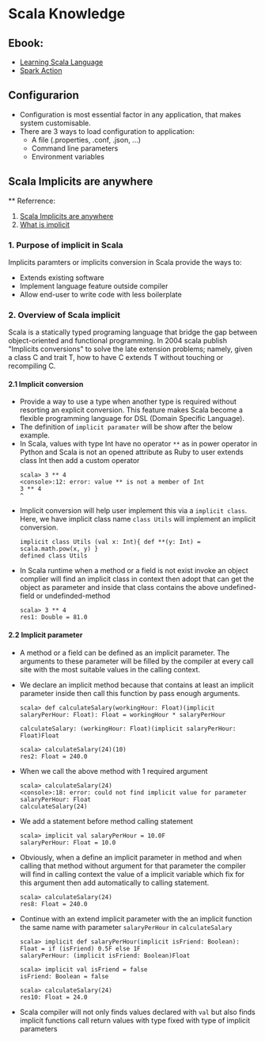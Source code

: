 # Scala Knowledge

## Ebook:
- [Learning Scala Language](https://riptutorial.com/Download/scala-language.pdf)
- [Spark Action](https://drive.google.com/file/d/18CWuR4DF3hqcy6Adj5WRlE7XuMxfwN9R/view?usp=sharing)
## Configurarion
- Configuration is most essential factor in any application, that makes system customisable.
- There are 3 ways to load configuration to application:
  - A file (.properties, .conf, .json, ...)
  - Command line parameters
  - Environment variables

## Scala Implicits are anywhere
** Referrence: 
  1.  [Scala Implicits are anywhere](https://arxiv.org/pdf/1908.07883.pdf)
  2.  [What is implicit](https://blog.vietnamlab.vn/tim-hieu-ve-implicit-trong-scala/)
### 1. Purpose of implicit in Scala
Implicits paramters or implicits conversion in Scala provide the ways to:
- Extends existing software
- Implement language feature outside compiler
- Allow end-user to write code with less boilerplate

### 2. Overview of Scala implicit
Scala is a statically typed programing language that bridge the gap between object-oriented and functional programming. In 2004 scala publish "Implicits conversions" to solve the late extension problems; namely, given a class C and trait T, how to have C extends T without touching or recompiling C.

#### 2.1 Implicit conversion
- Provide a way to use a type when another type is required without resorting an explicit conversion. This feature makes Scala become a flexible programming language for DSL (Domain Specific Language).
- The definition of `implicit paramater` will be show after the below example.
- In Scala, values with type Int have no operator `**` as in power operator in Python and Scala is not an opened attribute as Ruby to user extends class Int then add a custom operator
  ```
  scala> 3 ** 4
  <console>:12: error: value ** is not a member of Int
  3 ** 4
  ^
  ```
- Implicit conversion will help user implement this via a `implicit class`. Here, we have implicit class name `class Utils` will implement an implicit conversion.
  ```
  implicit class Utils (val x: Int){ def **(y: Int) = scala.math.pow(x, y) }
  defined class Utils
  ```
- In Scala runtime when a method or a field is not exist invoke an object complier will find an implicit class in context then adopt that can get the object as parameter and inside that class contains the above undefined-field or undefinded-method
  ```
  scala> 3 ** 4
  res1: Double = 81.0
  ```  
#### 2.2 Implicit parameter
- A method or a field can be defined as an implicit parameter. The arguments to these parameter will be filled by the compiler at every call site with the most suitable values in the calling context.
- We declare an implicit method because that contains at least an implicit parameter inside then call this function by pass enough arguments.
  ```
  scala> def calculateSalary(workingHour: Float)(implicit salaryPerHour: Float): Float = workingHour * salaryPerHour

  calculateSalary: (workingHour: Float)(implicit salaryPerHour: Float)Float

  scala> calculateSalary(24)(10)
  res2: Float = 240.0
  ```
- When we call the above method with 1 required argument
  ```
  scala> calculateSalary(24)
  <console>:18: error: could not find implicit value for parameter salaryPerHour: Float
  calculateSalary(24)
  ```
- We add a statement before method calling statement
  ```
  scala> implicit val salaryPerHour = 10.0F
  salaryPerHour: Float = 10.0
  ```
- Obviously, when a define an implicit parameter in method and when calling that method without argument for that parameter the compiler will find in calling context the value of a implicit variable which fix for this argument then add automatically to calling statement.
  ```
  scala> calculateSalary(24)
  res8: Float = 240.0
  ```
- Continue with an extend implicit parameter with the an implicit function the same name with parameter `salaryPerHour` in `calculateSalary`
  ```
  scala> implicit def salaryPerHour(implicit isFriend: Boolean): Float = if (isFriend) 0.5F else 1F
  salaryPerHour: (implicit isFriend: Boolean)Float
  ```

  ```
  scala> implicit val isFriend = false
  isFriend: Boolean = false
  ```

  ```
  scala> calculateSalary(24)
  res10: Float = 24.0
  ```
- Scala compiler will not only finds values declared with `val` but also finds implicit functions call return values with type fixed with  type of implicit parameters